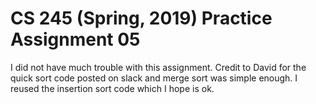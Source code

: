 # CS 245 (Spring, 2019) Practice Assignment 05

I did not have much trouble with this assignment. Credit to David for the quick sort code posted on slack and merge sort was simple enough.
I reused the insertion sort code which I hope is ok. 
